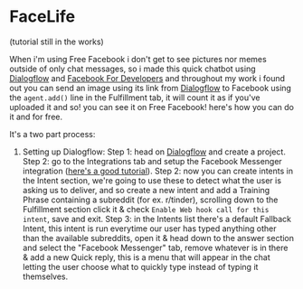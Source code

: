 # FaceLife
(tutorial still in the works)

  When i'm using Free Facebook i don't get to see pictures nor memes outside of only chat messages, so i made this quick chatbot using [Dialogflow](https://dialogflow.com) and [Facebook For Developers](https://developers.facebook.com) and throughout my work i found out you can send an image using its link from [Dialogflow](https://dialogflow.com) to Facebook using the `agent.add()` line in the Fulfillment tab, it will count it as if you've uploaded it and so! you can see it on Free Facebook! here's how you can do it and for free.
  
  It's a two part process:
  1) Setting up Dialogflow:
  Step 1: head on [Dialogflow](https://dialogflow.com) and create a project.
  Step 2: go to the Integrations tab and setup the Facebook Messenger integration ([here's a good tutorial](https://www.youtube.com/watch?v=-2hE3YHsuBQ)).
  Step 2: now you can create intents in the Intent section, we're going to use these to detect what the user is asking us to deliver, and so create a new intent and add a Training Phrase containing a subreddit (for ex. r/tinder), scrolling down to the Fulfillment section click it & check `Enable Web hook call for this intent`, save and exit.
  Step 3: in the Intents list there's a default Fallback Intent, this intent is run everytime our user has typed anything other than the available subreddits, open it & head down to the answer section and select the "Facebook Messenger" tab, remove whatever is in there & add a new Quick reply, this is a menu that will appear in the chat letting the user choose what to quickly type instead of typing it themselves.
